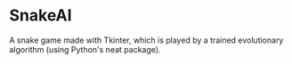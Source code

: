 # SnakeAI
A snake game made with Tkinter, which is played by a trained evolutionary algorithm (using Python's neat package).
